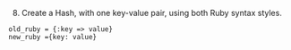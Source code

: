 8. Create a Hash, with one key-value pair, using both Ruby syntax styles.

```
old_ruby = {:key => value}
new_ruby ={key: value}
```
